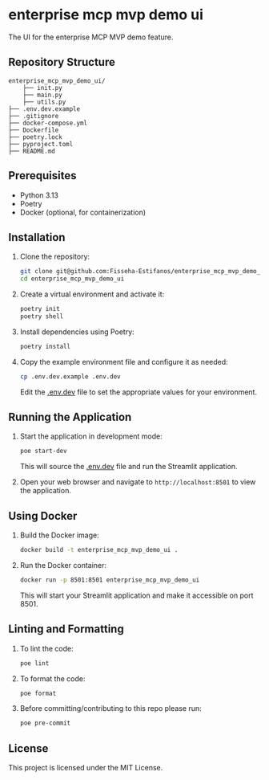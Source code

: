 # enterprise mcp mvp demo ui

The UI for the enterprise MCP MVP demo feature.

## Repository Structure
    enterprise_mcp_mvp_demo_ui/
        ├── init.py
        ├── main.py
        ├── utils.py 
    ├── .env.dev.example
    ├── .gitignore 
    ├── docker-compose.yml
    ├── Dockerfile
    ├── poetry.lock
    ├── pyproject.toml
    ├── README.md
    
## Prerequisites

- Python 3.13
- Poetry
- Docker (optional, for containerization)

## Installation

1. Clone the repository:

    ```sh
    git clone git@github.com:Fisseha-Estifanos/enterprise_mcp_mvp_demo_ui.git
    cd enterprise_mcp_mvp_demo_ui
    ```

2. Create a virtual environment and activate it:

    ```sh
    poetry init
    poetry shell
    ```

3. Install dependencies using Poetry:

    ```sh
    poetry install
    ```

4. Copy the example environment file and configure it as needed:

    ```sh
    cp .env.dev.example .env.dev
    ```

    Edit the [.env.dev](http://_vscodecontentref_/1) file to set the appropriate values for your environment.

## Running the Application

1. Start the application in development mode:

    ```sh
    poe start-dev
    ```

    This will source the [.env.dev](http://_vscodecontentref_/2) file and run the Streamlit application.

2. Open your web browser and navigate to `http://localhost:8501` to view the application.

## Using Docker

1. Build the Docker image:

    ```sh
    docker build -t enterprise_mcp_mvp_demo_ui .
    ```

2. Run the Docker container:

    ```sh
    docker run -p 8501:8501 enterprise_mcp_mvp_demo_ui
    ```

    This will start your Streamlit application and make it accessible on port 8501.

## Linting and Formatting

1. To lint the code:

    ```sh
    poe lint
    ```

2. To format the code:

    ```sh
    poe format
    ```


3. Before committing/contributing to this repo please run:

    ```sh
    poe pre-commit
    ```

## License

This project is licensed under the MIT License.
